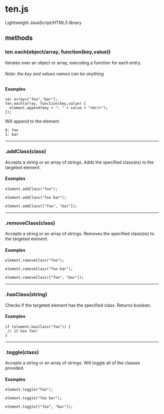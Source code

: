 ten.js
======

Lightweight JavaScript/HTML5 library

## methods

### ten.each(object/array, function(key,value))
Iterates over an object or array, executing a function for each entry.
###### Note: the key and values names can be anything
#### Examples
```
var array=["foo","bar"];
ten.each(array, function(key,value) {
  element.append(key + ": " + value + "<br/>");
});
```
Will append to the element
```
0: foo
1: bar
```
-----
### .addClass(class)
Accepts a string or an array of strings. Adds the specified class(es) to the targeted element.
#### Examples
```
element.addClass("foo");
```
```
element.addClass("foo bar");
```
```
element.addClass(["foo", "bar"]);
```
-----
### .removeClass(class)
Accepts a string or an array of strings. Removes the specified class(es) to the targeted element.
#### Examples
```
element.removeClass("foo");
```
```
element.removeClass("foo bar");
```
```
element.removeClass(["foo", "bar"]);
```
-----
### .hasClass(string)
Checks if the targeted element has the specified class. Returns boolean.
#### Examples
```
if (element.hasClass("foo")) {
 // it has foo!
}
```
-----
### .toggle(class)
Accepts a string or an array of strings. Will toggle all of the classes provided.
#### Examples
```
element.toggle("foo");
```
```
element.toggle("foo bar");
```
```
element.toggle(["foo", "bar"]);
```
